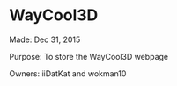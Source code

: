 # WayCool3D

Made: Dec 31, 2015

Purpose: To store the WayCool3D webpage

Owners: iiDatKat and wokman10

